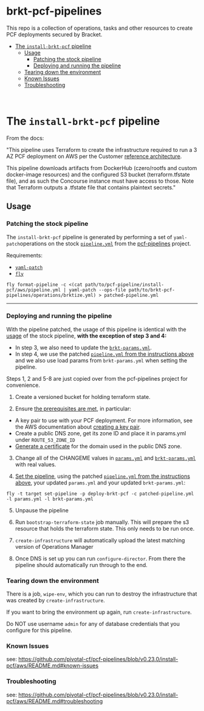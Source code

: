 # brkt-pcf-pipelines

This repo is a collection of operations, tasks and other resources to create PCF deployments secured by Bracket.

<!-- TOC -->
- [The `install-brkt-pcf` pipeline](#the-install-brkt-pcf-pipeline)
    - [Usage](#usage)
        - [Patching the stock pipeline](#patching-the-stock-pipeline)
        - [Deploying and running the pipeline](#deploying-and-running-the-pipeline)
    - [Tearing down the environment](#tearing-down-the-environment)
    - [Known Issues](#known-issues)
    - [Troubleshooting](#troubleshooting)

<!-- /TOC -->

<br>

# The `install-brkt-pcf` pipeline

From the docs:

"This pipeline uses Terraform to create the infrastructure required to run a
3 AZ PCF deployment on AWS per the Customer [reference
architecture](http://docs.pivotal.io/pivotalcf/refarch/aws/aws_ref_arch.html).

This pipeline downloads artifacts from DockerHub (czero/rootfs and custom
docker-image resources) and the configured S3 bucket
(terraform.tfstate file), and as such the Concourse instance must have access
to those. Note that Terraform outputs a .tfstate file that contains plaintext
secrets."

## Usage

### Patching the stock pipeline
The `install-brkt-pcf` pipeline is generated by performing a set of `yaml-patch`operations
on the stock [`pipeline.yml`](https://github.com/pivotal-cf/pcf-pipelines/blob/v0.23.0/install-pcf/aws/pipeline.yml) from the [pcf-pipelines](https://github.com/pivotal-cf/pcf-pipelines) project.


Requirements:
* [`yaml-patch`](https://github.com/pivotal-cf/yaml-patch)
* [`fly`](https://concourse.ci/fly-cli.html) 
```
fly format-pipeline -c <(cat path/to/pcf-pipeline/install-pcf/aws/pipeline.yml | yaml-patch --ops-file path/to/brkt-pcf-pipelines/operations/brktize.yml) > patched-pipeline.yml
```

---
### Deploying and running the pipeline

With the pipeline patched, the usage of this pipeline is identical with the [usage](https://github.com/pivotal-cf/pcf-pipelines/blob/v0.23.0/install-pcf/aws/README.md#usage) of the stock pipeline, **with the exception of step 3 and 4:**
* In step 3, we also need to update the [`brkt-params.yml`](https://github.com/olle-brkt/brkt-pcf-pipelines/blob/master/install-brkt-pcf/brkt-params.yml).
* In step 4, we use the patched [`pipeline.yml` from the instructions above](https://github.com/olle-brkt/brkt-pcf-pipelines#patching-the-stock-pipeline) and we also use load params from `brkt-params.yml` when setting the pipeline.

Steps 1, 2 and 5-8 are just copied over from the pcf-pipelines project for convenience.

1. Create a versioned bucket for holding terraform state.

2. Ensure [the prerequisites are met](https://docs.pivotal.io/pivotalcf/1-12/customizing/aws.html#prerequisities), in particular:

* A key pair to use with your PCF deployment. For more information, see the AWS documentation about [creating a key pair](http://docs.aws.amazon.com/AWSCloudFormation/latest/UserGuide/cfn-console-create-keypair.html).
* Create a public DNS zone, get its zone ID and place it in params.yml under `ROUTE_53_ZONE_ID`
* [Generate a certificate](http://docs.aws.amazon.com/elasticloadbalancing/latest/classic/ssl-server-cert.html#create-cert) for the domain used in the public DNS zone.

3. Change all of the CHANGEME values in [`params.yml`](https://github.com/pivotal-cf/pcf-pipelines/blob/v0.23.0/install-pcf/aws/params.yml) and [`brkt-params.yml`](https://github.com/olle-brkt/brkt-pcf-pipelines/blob/master/install-brkt-pcf/brkt-params.yml) with real values.

4. [Set the pipeline](http://concourse.ci/single-page.html#fly-set-pipeline), using the patched [`pipeline.yml` from the instructions above](https://github.com/olle-brkt/brkt-pcf-pipelines#patch-the-stock-pipeline), your updated `params.yml` and your updated `brkt-params.yml`:
  ```
  fly -t target set-pipeline -p deploy-brkt-pcf -c patched-pipeline.yml -l params.yml -l brkt-params.yml
  ```

5. Unpause the pipeline

6. Run `bootstrap-terraform-state` job manually. This will prepare the s3 resource that holds the terraform state. This only needs to be run once.

7. `create-infrastructure` will automatically upload the latest matching version of Operations Manager

8. Once DNS is set up you can run `configure-director`. From there the pipeline should automatically run through to the end.

### Tearing down the environment

There is a job, `wipe-env`, which you can run to destroy the infrastructure
that was created by `create-infrastructure`.

If you want to bring the environment up again, run `create-infrastructure`.

Do NOT use username `admin` for any of database credentials that you configure for this pipeline.

### Known Issues
see: https://github.com/pivotal-cf/pcf-pipelines/blob/v0.23.0/install-pcf/aws/README.md#known-issues

### Troubleshooting
see: https://github.com/pivotal-cf/pcf-pipelines/blob/v0.23.0/install-pcf/aws/README.md#troubleshooting
